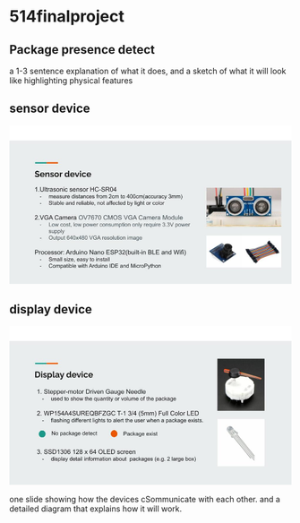 # 514finalproject
## Package presence detect
a 1-3 sentence explanation of what it does, and a sketch of what it will look like highlighting physical features

## sensor device
![Sensor device](https://raw.githubusercontent.com/sayzs1/514finalproject/main/files/image/sensor.jpg)

## display device
![Sensor device](https://raw.githubusercontent.com/sayzs1/514finalproject/main/files/image/display.jpg)

one slide showing how the devices cSommunicate with each other.
and a detailed diagram that explains how it will work.